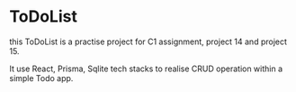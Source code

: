 # ToDoList
this ToDoList is a practise project for C1 assignment, project 14 and project 15.

It use React, Prisma, Sqlite tech stacks to realise CRUD operation within a simple Todo app.
